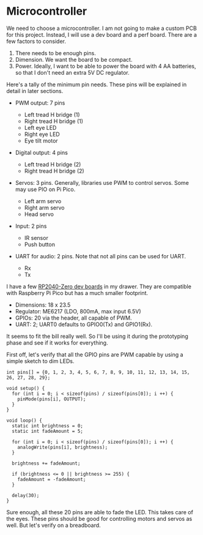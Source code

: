 # Microcontroller

We need to choose a microcontroller. I am not going to make a custom PCB for this project. Instead, I will use a dev board and a perf board. There are a few factors to consider.

1. There needs to be enough pins.
1. Dimension. We want the board to be compact.
1. Power. Ideally, I want to be able to power the board with 4 AA batteries, so that I don't need an extra 5V DC regulator.

Here's a tally of the minimum pin needs. These pins will be explained in detail in later sections.

* PWM output: 7 pins
  - Left tread H bridge (1)
  - Right tread H bridge (1)
  - Left eye LED
  - Right eye LED
  - Eye tilt motor

* Digital output: 4 pins
  - Left tread H bridge (2)
  - Right tread H bridge (2)

* Servos: 3 pins. Generally, libraries use PWM to control servos. Some may use PIO on Pi Pico.
  - Left arm servo
  - Right arm servo
  - Head servo

* Input: 2 pins
  - IR sensor
  - Push button

* UART for audio: 2 pins. Note that not all pins can be used for UART.
  - Rx
  - Tx

I have a few [RP2040-Zero dev boards](https://www.waveshare.com/rp2040-zero.htm) in my drawer. They are compatible with Raspberry Pi Pico but has a much smaller footprint.

* Dimensions: 18 x 23.5
* Regulator: ME6217 (LDO, 800mA, max input 6.5V)
* GPIOs: 20 via the header, all capable of PWM.
* UART: 2; UART0 defaults to GPIO0(Tx) and GPIO1(Rx).

It seems to fit the bill really well. So I'll be using it during the prototyping phase and see if it works for everything.

First off, let's verify that all the GPIO pins are PWM capable by using a simple sketch to dim LEDs.

```
int pins[] = {0, 1, 2, 3, 4, 5, 6, 7, 8, 9, 10, 11, 12, 13, 14, 15, 26, 27, 28, 29};

void setup() {
  for (int i = 0; i < sizeof(pins) / sizeof(pins[0]); i ++) {
    pinMode(pins[i], OUTPUT);
  }
}

void loop() {
  static int brightness = 0;
  static int fadeAmount = 5;
  
  for (int i = 0; i < sizeof(pins) / sizeof(pins[0]); i ++) {
    analogWrite(pins[i], brightness);
  }

  brightness += fadeAmount;

  if (brightness <= 0 || brightness >= 255) {
    fadeAmount = -fadeAmount;
  }

  delay(30);
}
```

Sure enough, all these 20 pins are able to fade the LED. This takes care of the eyes. These pins should be good for controlling motors and servos as well. But let's verify on a breadboard.
